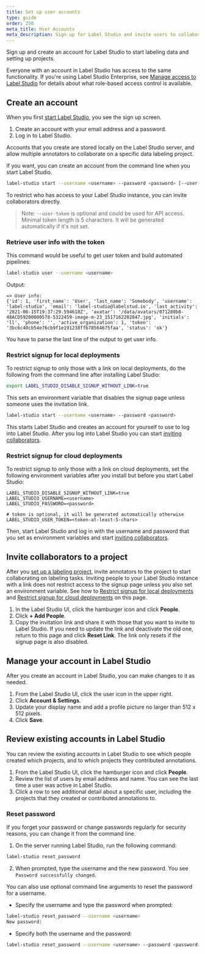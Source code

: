 ```yaml
---
title: Set up user accounts
type: guide
order: 250
meta_title: User Accounts
meta_description: Sign up for Label Studio and invite users to collaborate on your data labeling, machine learning, and data science projects.
---
```


Sign up and create an account for Label Studio to start labeling data and setting up projects. 

Everyone with an account in Label Studio has access to the same functionality. If you're using Label Studio Enterprise, see [Manage access to Label Studio](manage_users.html) for details about what role-based access control is available. 

## Create an account

When you first [start Label Studio](start.html), you see the sign up screen. 

1. Create an account with your email address and a password. 
2. Log in to Label Studio.

Accounts that you create are stored locally on the Label Studio server, and allow multiple annotators to collaborate on a specific data labeling project.

If you want, you can create an account from the command line when you start Label Studio.
```bash
label-studio start --username <username> --password <password> [--user-token <token-at-least-5-chars>]
```

To restrict who has access to your Label Studio instance, you can invite collaborators directly.

> Note: `--user-token` is optional and could be used for API access. Minimal token length is 5 characters. It will be generated automatically if it's not set. 

### Retrieve user info with the token

This command would be useful to get user token and build automated pipelines: 
 
```bash
label-studio user --username <username>
```

Output: 
```
=> User info:
{'id': 1, 'first_name': 'User', 'last_name': 'Somebody', 'username': 'label-studio', 'email': 'label-studio@labelstud.io', 'last_activity': '2021-06-15T19:37:29.594618Z', 'avatar': '/data/avatars/071280b8-48ACD59200000578-5322459-image-m-23_1517162202847.jpg', 'initials': 'll', 'phone': '', 'active_organization': 1, 'token': '3bc6c40cb54e76cb9f1e191238ffb78564675faa', 'status': 'ok'}
```

You have to parse the last line of the output to get user info. 


### Restrict signup for local deployments

To restrict signup to only those with a link on local deployments, do the following from the command line after installing Label Studio:

```bash
export LABEL_STUDIO_DISABLE_SIGNUP_WITHOUT_LINK=true
```
This sets an environment variable that disables the signup page unless someone uses the invitation link.
```bash
label-studio start --username <username> --password <password>
```
This starts Label Studio and creates an account for yourself to use to log into Label Studio. After you log into Label Studio you can start [inviting collaborators](#Invite-collaborators-to-a-project).

### Restrict signup for cloud deployments

To restrict signup to only those with a link on cloud deployments, set the following environment variables after you install but before you start Label Studio:
```
LABEL_STUDIO_DISABLE_SIGNUP_WITHOUT_LINK=true
LABEL_STUDIO_USERNAME=<username>
LABEL_STUDIO_PASSWORD=<password>

# token is optional, it will be generated automatically otherwise 
LABEL_STUDIO_USER_TOKEN=<token-at-least-5-chars>
```
Then, start Label Studio and log in with the username and password that you set as environment variables and start [inviting collaborators](#Invite-collaborators-to-a-project).

## Invite collaborators to a project

After you [set up a labeling project](setup.html), invite annotators to the project to start collaborating on labeling tasks. Inviting people to your Label Studio instance with a link does not restrict access to the signup page unless you also set an environment variable. See how to [Restrict signup for local deployments](#Restrict-signup-for-local-deployments) and [Restrict signup for cloud deployments](#Restrict-signup-for-cloud-deployments) on this page.

1. In the Label Studio UI, click the hamburger icon and click **People**.
2. Click **+ Add People**.
3. Copy the invitation link and share it with those that you want to invite to Label Studio. If you need to update the link and deactivate the old one, return to this page and click **Reset Link**. The link only resets if the signup page is also disabled.

## Manage your account in Label Studio
After you create an account in Label Studio, you can make changes to it as needed.

1. From the Label Studio UI, click the user icon in the upper right.
2. Click **Account & Settings**.
3. Update your display name and add a profile picture no larger than 512 x 512 pixels. 
4. Click **Save**. 

## Review existing accounts in Label Studio
You can review the existing accounts in Label Studio to see which people created which projects, and to which projects they contributed annotations. 

1. From the Label Studio UI, click the hamburger icon and click **People**.
2. Review the list of users by email address and name. You can see the last time a user was active in Label Studio.
3. Click a row to see additional detail about a specific user, including the projects that they created or contributed annotations to.

### Reset password
If you forget your password or change passwords regularly for security reasons, you can change it from the command line.

1. On the server running Label Studio, run the following command: 
```bash
label-studio reset_password
```
2. When prompted, type the username and the new password. You see `Password successfully changed`.

You can also use optional command line arguments to reset the password for a username.

- Specify the username and type the password when prompted: 
```bash
label-studio reset_password --username <username>
New password:
```
- Specify both the username and the password:
```bash
label-studio reset_password --username <username> --password <password>
```


